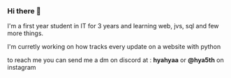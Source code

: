 ### Hi there 👋

<!--
**Hya5th/Hya5th** is a ✨ _special_ ✨ repository because its `README.md` (this file) appears on your GitHub profile.

Here are some ideas to get you started:

- 🔭 I’m currently working on ...
- 🌱 I’m currently learning ...
- 👯 I’m looking to collaborate on ...
- 🤔 I’m looking for help with ...
- 💬 Ask me about ...
- 📫 How to reach me: ...
- 😄 Pronouns: ...
- ⚡ Fun fact: ...
-->
I'm a first year student in IT for 3 years and learning web, jvs, sql and few more things.

I'm curretly working on how tracks every update on a website with python

to reach me you can send me a dm on discord at : __hyahyaa__ or __@hya5th__ on instagram

